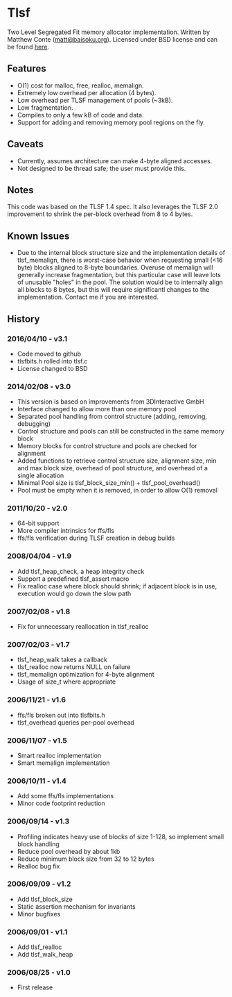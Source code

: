 # Tlsf

Two Level Segregated Fit memory allocator implementation.
Written by Matthew Conte (matt@baisoku.org). Licensed under BSD license and can be found [here](https://github.com/mattconte/tlsf).

## Features

- O(1) cost for malloc, free, realloc, memalign.
- Extremely low overhead per allocation (4 bytes).
- Low overhead per TLSF management of pools (~3kB).
- Low fragmentation.
- Compiles to only a few kB of code and data.
- Support for adding and removing memory pool regions on the fly.

## Caveats

- Currently, assumes architecture can make 4-byte aligned accesses.
- Not designed to be thread safe; the user must provide this.

## Notes

This code was based on the TLSF 1.4 spec.
It also leverages the TLSF 2.0 improvement to shrink the per-block overhead
from 8 to 4 bytes.

## Known Issues

- Due to the internal block structure size and the implementation
details of tlsf_memalign, there is worst-case behavior when requesting
small (<16 byte) blocks aligned to 8-byte boundaries. Overuse of memalign
will generally increase fragmentation, but this particular case will leave
lots of unusable "holes" in the pool. The solution would be to internally
align all blocks to 8 bytes, but this will require significantl changes
to the implementation. Contact me if you are interested.

## History

### 2016/04/10 - v3.1

- Code moved to github
- tlsfbits.h rolled into tlsf.c
- License changed to BSD

### 2014/02/08 - v3.0
- This version is based on improvements from 3DInteractive GmbH
- Interface changed to allow more than one memory pool
- Separated pool handling from control structure (adding, removing, debugging)
- Control structure and pools can still be constructed in the same memory block
- Memory blocks for control structure and pools are checked for alignment
- Added functions to retrieve control structure size, alignment size, min and max block size, overhead of pool structure, and overhead of a single allocation
- Minimal Pool size is tlsf_block_size_min() + tlsf_pool_overhead()
- Pool must be empty when it is removed, in order to allow O(1) removal

### 2011/10/20 - v2.0
- 64-bit support
- More compiler intrinsics for ffs/fls
- ffs/fls verification during TLSF creation in debug builds

### 2008/04/04 - v1.9
- Add tlsf_heap_check, a heap integrity check
- Support a predefined tlsf_assert macro
- Fix realloc case where block should shrink; if adjacent block is in use, execution would go down the slow path

### 2007/02/08 - v1.8
- Fix for unnecessary reallocation in tlsf_realloc

### 2007/02/03 - v1.7
- tlsf_heap_walk takes a callback
- tlsf_realloc now returns NULL on failure
- tlsf_memalign optimization for 4-byte alignment
- Usage of size_t where appropriate

### 2006/11/21 - v1.6
- ffs/fls broken out into tlsfbits.h
- tlsf_overhead queries per-pool overhead

### 2006/11/07 - v1.5
- Smart realloc implementation
- Smart memalign implementation

### 2006/10/11 - v1.4
- Add some ffs/fls implementations
- Minor code footprint reduction

### 2006/09/14 - v1.3
- Profiling indicates heavy use of blocks of size 1-128, so implement small block handling
- Reduce pool overhead by about 1kb
- Reduce minimum block size from 32 to 12 bytes
- Realloc bug fix

### 2006/09/09 - v1.2
- Add tlsf_block_size
- Static assertion mechanism for invariants
- Minor bugfixes 

### 2006/09/01 - v1.1
- Add tlsf_realloc
- Add tlsf_walk_heap

### 2006/08/25 - v1.0
- First release

